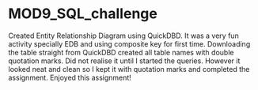 # MOD9_SQL_challenge
Created Entity Relationship Diagram using QuickDBD.
It was a very fun activity specially EDB and using composite key for first time.
Downloading the table straight from QuickDBD created all table names with double quotation marks.
Did not realise it until I started the queries.
However it looked neat and clean so I kept it with quotation marks and completed the assignment.
Enjoyed this assignment!
